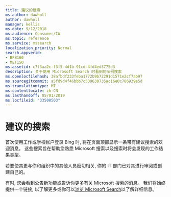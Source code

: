 ```yaml
---
title: 建议的搜索
ms.author: dawholl
author: dawholl
manager: kellis
ms.date: 9/12/2018
ms.audience: Consumer/IW
ms.topic: reference
ms.service: mssearch
localization_priority: Normal
search.appverid:
- BFB160
- MET150
ms.assetid: c7f3aa2c-f3f5-4d1b-91cd-4fd4ed3775d3
description: 关于使用 Microsoft Search 时看到的示例搜索
ms.openlocfilehash: 38afbdf233feba1772b9b72291d1571e2cf7ab97
ms.sourcegitcommit: a5fd9d4f46bbb7c539630735ac16e0c786939e5d
ms.translationtype: MT
ms.contentlocale: zh-CN
ms.lasthandoff: 05/01/2019
ms.locfileid: "33508503"
---
```

# <a name="suggested-searches"></a>建议的搜索

首次使用工作或学校帐户登录 Bing 时, 将在页面顶部显示一条带有建议搜索的欢迎消息。 这些搜索旨在帮助您熟悉 Microsoft 搜索以及搜索时将会发现的工作结果类型。
  
若要使其更与你和组织中的其他人员密切相关, 你的 IT 部门已对其进行审阅或创建自己的。
  
有时, 您会看到公告新功能或告诉你更多有关 Microsoft 搜索的消息。 我们将始终提供一个链接, 以了解更多或你可以[浏览 Microsoft Search](https://www.bing.com/business/explore)以了解详细信息。 

  

